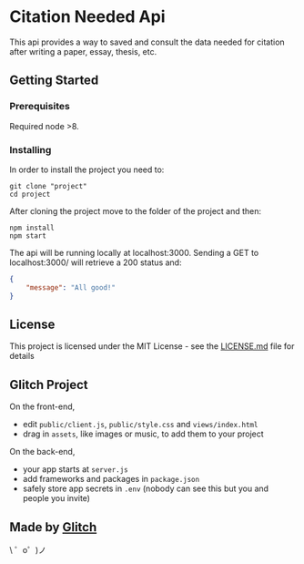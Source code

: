 # Citation Needed Api
This api provides a way to saved and consult the data needed for citation after writing a paper, essay, thesis, etc.

## Getting Started

### Prerequisites
Required node >8.

### Installing
In order to install the project you need to:
```
git clone "project"
cd project
```
After cloning the project move to the folder of the project and then:
```
npm install
npm start
```
The api will be running locally at localhost:3000. Sending a GET to localhost:3000/ will retrieve a 200 status and:
```JSON
{
    "message": "All good!"
}
```

## License
This project is licensed under the MIT License - see the [LICENSE.md](LICENSE.md) file for details


Glitch Project
------------

On the front-end,
- edit `public/client.js`, `public/style.css` and `views/index.html`
- drag in `assets`, like images or music, to add them to your project

On the back-end,
- your app starts at `server.js`
- add frameworks and packages in `package.json`
- safely store app secrets in `.env` (nobody can see this but you and people you invite)


Made by [Glitch](https://glitch.com/)
-------------------

\ ゜o゜)ノ
